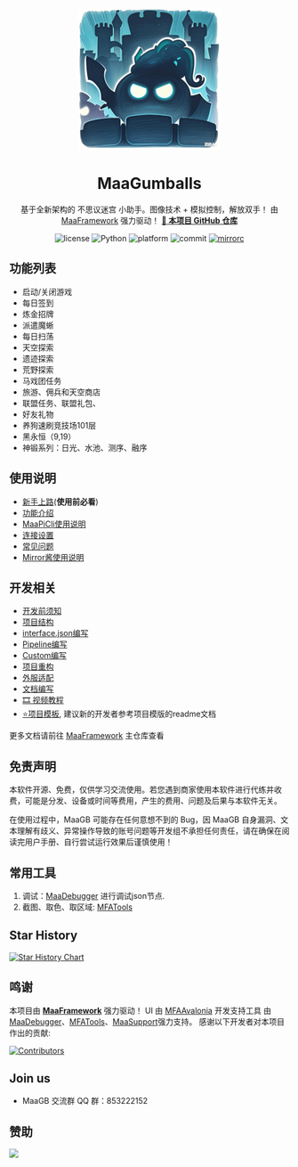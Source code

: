 <!-- markdownlint-disable MD033 MD041 -->
<p align="center">
  <img alt="LOGO" src="logo.ico" width="256" height="256" />
</p>

<div align="center">

# MaaGumballs

基于全新架构的 不思议迷宫 小助手。图像技术 + 模拟控制，解放双手！
由 [MaaFramework](https://github.com/MaaXYZ/MaaFramework) 强力驱动！
<a href="https://github.com/MAA1999/M9A" target="_blank" style="font-weight: bold;">🔗 本项目 GitHub 仓库</a>

</div>
<p align="center">
  <img alt="license" src="https://img.shields.io/github/license/KhazixW2/MaaGumballs">
  <img alt="Python" src="https://img.shields.io/badge/Python-3776AB?logo=python&logoColor=white">
  <img alt="platform" src="https://img.shields.io/badge/platform-Windows-blueviolet">
  <img alt="commit" src="https://img.shields.io/github/commit-activity/m/KhazixW2/MaaGumballs">
  <a href="https://mirrorchyan.com/zh/projects?rid=MaaGB" target="_blank"><img alt="mirrorc" src="https://img.shields.io/badge/Mirror%E9%85%B1-%239af3f6?logo=countingworkspro&logoColor=4f46e5"></a>
</p>

## 功能列表

- 启动/关闭游戏
- 每日签到
- 炼金招牌
- 派遣魔蜥
- 每日扫荡
- 天空探索
- 遗迹探索
- 荒野探索
- 马戏团任务
- 旅游、佣兵和天空商店
- 联盟任务、联盟礼包、
- 好友礼物
- 养狗速刷竞技场101层
- 黑永恒（9,19）
- 神锻系列：日光、水池、测序、融序

## 使用说明

- [新手上路](./docs/zh_cn/manual/新手上路.md)(**使用前必看**)
- [功能介绍](./docs/zh_cn/manual/功能介绍.md)
- [MaaPiCli使用说明](./docs/zh_cn/manual/MaaPiCli.md)
- [连接设置](./docs/zh_cn/manual/连接设置.md)
- [常见问题](./docs/zh_cn/manual/常见问题.md)
- [Mirror酱使用说明](./docs/zh_cn/manual/Mirror酱.md)

## 开发相关

- [开发前须知](./docs/zh_cn/develop/开发前须知.md)
- [项目结构](./docs/zh_cn/develop/项目结构.md)
- [interface.json编写](./docs/zh_cn/develop/interface.json编写.md)
- [Pipeline编写](./docs/zh_cn/develop/Pipeline编写.md)
- [Custom编写](./docs/zh_cn/develop/Custom编写.md)
- [项目重构](./docs/zh_cn/develop/项目重构.md)
- [外服适配](./docs/zh_cn/develop/外服适配.md)
- [文档编写](./docs/zh_cn/develop/文档编写.md)
- [🎞️ 视频教程](https://www.bilibili.com/video/BV1yr421E7MW)
- [⭐项目模板](https://github.com/MaaXYZ/MaaPracticeBoilerplate), 建议新的开发者参考项目模版的readme文档

更多文档请前往 [MaaFramework](https://github.com/MaaXYZ/MaaFramework) 主仓库查看

## 免责声明

本软件开源、免费，仅供学习交流使用。若您遇到商家使用本软件进行代练并收费，可能是分发、设备或时间等费用，产生的费用、问题及后果与本软件无关。

在使用过程中，MaaGB 可能存在任何意想不到的 Bug，因 MaaGB 自身漏洞、文本理解有歧义、异常操作导致的账号问题等开发组不承担任何责任，请在确保在阅读完用户手册、自行尝试运行效果后谨慎使用！

## 常用工具

1. 调试：[MaaDebugger](https://github.com/MaaXYZ/MaaDebugger) 进行调试json节点.
2. 截图、取色、取区域: [MFATools](https://github.com/SweetSmellFox/MFATools)

## Star History

<a href="https://www.star-history.com/#KhazixW2/MaaGumballs&Date">
 <picture>
   <source media="(prefers-color-scheme: dark)" srcset="https://api.star-history.com/svg?repos=KhazixW2/MaaGumballs&type=Date&theme=dark" />
   <source media="(prefers-color-scheme: light)" srcset="https://api.star-history.com/svg?repos=KhazixW2/MaaGumballs&type=Date" />
   <img alt="Star History Chart" src="https://api.star-history.com/svg?repos=KhazixW2/MaaGumballs&type=Date" />
 </picture>
</a>

## 鸣谢

本项目由 **[MaaFramework](https://github.com/MaaXYZ/MaaFramework)** 强力驱动！
UI 由 [MFAAvalonia](https://github.com/SweetSmellFox/MFAAvalonia)
开发支持工具 由 [MaaDebugger](https://github.com/MaaXYZ/MaaDebugger)、[MFATools](https://github.com/SweetSmellFox/MFATools)、[MaaSupport](https://github.com/neko-para/maa-support-extension)强力支持。
感谢以下开发者对本项目作出的贡献:

[![Contributors](https://contrib.rocks/image?repo=KhazixW2/MaaGumballs)](https://github.com/KhazixW2/MaaGumballs/graphs/contributors)

## Join us

- MaaGB 交流群 QQ 群：853222152

## 赞助

<!-- markdownlint-disable MD045 -->
<a href="https://afdian.com/a/shanshanzi">
  <img width="200" src="https://pic1.afdiancdn.com/static/img/welcome/button-sponsorme.png">
</a>
